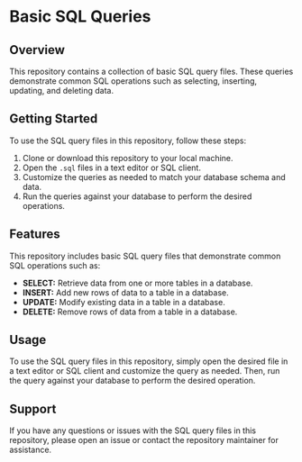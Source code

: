 

# Basic SQL Queries

## Overview

This repository contains a collection of basic SQL query files. These queries demonstrate common SQL operations such as selecting, inserting, updating, and deleting data.

## Getting Started

To use the SQL query files in this repository, follow these steps:

1. Clone or download this repository to your local machine.
2. Open the `.sql` files in a text editor or SQL client.
3. Customize the queries as needed to match your database schema and data.
4. Run the queries against your database to perform the desired operations.

## Features

This repository includes basic SQL query files that demonstrate common SQL operations such as:

- **SELECT:** Retrieve data from one or more tables in a database.
- **INSERT:** Add new rows of data to a table in a database.
- **UPDATE:** Modify existing data in a table in a database.
- **DELETE:** Remove rows of data from a table in a database.

## Usage

To use the SQL query files in this repository, simply open the desired file in a text editor or SQL client and customize the query as needed. Then, run the query against your database to perform the desired operation.

## Support

If you have any questions or issues with the SQL query files in this repository, please open an issue or contact the repository maintainer for assistance.
